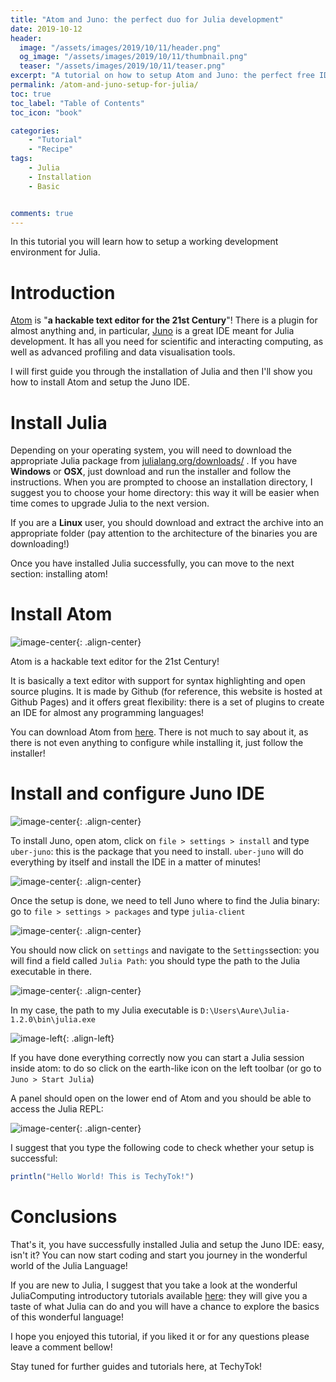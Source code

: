 ```yaml
---
title: "Atom and Juno: the perfect duo for Julia development"
date: 2019-10-12
header:
  image: "/assets/images/2019/10/11/header.png"
  og_image: "/assets/images/2019/10/11/thumbnail.png"
  teaser: "/assets/images/2019/10/11/teaser.png"
excerpt: "A tutorial on how to setup Atom and Juno: the perfect free IDE to start coding in Julia"
permalink: /atom-and-juno-setup-for-julia/
toc: true
toc_label: "Table of Contents"
toc_icon: "book"

categories:
    - "Tutorial"
    - "Recipe"
tags:
    - Julia
    - Installation
    - Basic


comments: true
---
```


In this tutorial you will learn how to setup a working development environment for Julia.

# Introduction

[Atom](https://atom.io/) is "**a hackable text editor for the 21st Century**"! There is a plugin for almost anything and, in particular, [Juno](https://junolab.org/) is a great IDE meant for Julia development. It has all you need for scientific and interacting computing, as well as advanced profiling and data visualisation tools.

I will first guide you through the installation of Julia and then I'll show you how to install Atom and setup the Juno IDE.

# Install Julia

Depending on your operating system, you will need to download the appropriate Julia package from [julialang.org/downloads/](https://julialang.org/downloads/) . If you have **Windows** or **OSX**, just download and run the installer and follow the instructions. When you are prompted to choose an installation directory, I suggest you to choose your home directory: this way it will be easier when time comes to upgrade Julia to the next version.

If you are a **Linux** user, you should download and extract the archive into an appropriate folder (pay attention to the architecture of the binaries you are downloading!)

Once you have installed Julia successfully, you can move to the next section: installing atom!

# Install Atom

![image-center](/assets/images/2019/04/26/atom.png){: .align-center}

Atom is a hackable text editor for the 21st Century!

It is basically a text editor with support for syntax highlighting and open source plugins. It is made by Github (for reference, this website is hosted at Github Pages) and it offers great flexibility: there is a set of plugins to create an IDE for almost any programming languages!

You can download Atom from [here](<https://atom.io/>). There is not much to say about it, as there is not even anything to configure while installing it, just follow the installer!

# Install and configure Juno IDE

![image-center](/assets/images/2019/04/26/juno.png){: .align-center}

To install Juno, open atom, click on `file > settings > install` and type `uber-juno`: this is the package that you need to install. `uber-juno` will do everything by itself and install the IDE in a matter of minutes!

![image-center](/assets/images/2019/04/26/install-juno.png){: .align-center}

Once the setup is done, we need to tell Juno where to find the Julia binary: go to `file > settings > packages` and type `julia-client`

![image-center](/assets/images/2019/04/26/juno-setup-1.png){: .align-center}

You should now click on `settings` and navigate to the `Settings`section: you will find a field called `Julia Path`: you should type the path to the Julia executable in there.

![image-center](/assets/images/2019/10/11/fig1_julia_path.png){: .align-center}

In my case, the path to my Julia executable is `D:\Users\Aure\Julia-1.2.0\bin\julia.exe`

![image-left](/assets/images/2019/10/11/fig2_start_julia.png){: .align-left}

If you have done everything correctly now you can start a Julia session inside atom: to do so click on the earth-like icon on the left toolbar (or go to `Juno > Start Julia`)

A panel should open on the lower end of Atom and you should be able to access the Julia REPL:

![image-center](/assets/images/2019/10/11/fig3_hello_world.png){: .align-center}

I suggest that you type the following code to check whether your setup is successful:

```julia
println("Hello World! This is TechyTok!")
```

# Conclusions

That's it, you have successfully installed Julia and setup the Juno IDE: easy, isn't it? You can now start coding and start you journey in the wonderful world of the Julia Language!

If you are new to Julia, I suggest that you take a look at the wonderful JuliaComputing introductory tutorials available [here](#https://github.com/JuliaComputing/JuliaBoxTutorials/tree/master/introductory-tutorials/intro-to-julia): they will give you a taste of what Julia can do and you will have a chance to explore the basics of this wonderful language!

I hope you enjoyed this tutorial, if you liked it or for any questions please leave a comment bellow!

Stay tuned for further guides and tutorials here, at TechyTok!
